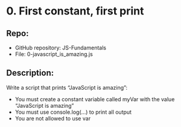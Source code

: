 # 0. First constant, first print
## Repo:
- GitHub repository: JS-Fundamentals
- File: 0-javascript_is_amazing.js

## Description:
Write a script that prints “JavaScript is amazing”:

- You must create a constant variable called myVar with the value “JavaScript is amazing”
- You must use console.log(...) to print all output
- You are not allowed to use var